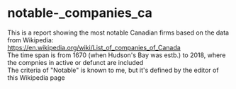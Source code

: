 # notable-_companies_ca
This is a report showing the most notable Canadian firms based on the data from Wikipedia:  
https://en.wikipedia.org/wiki/List_of_companies_of_Canada  
The time span is from 1670 (when Hudson's Bay was estb.) to 2018, where the compnies in active or defunct are included  
The criteria of "Notable" is known to me, but it's defined by the editor of this Wikipedia page
